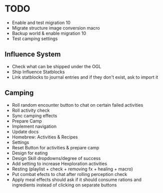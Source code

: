 # TODO

* Enable and test migration 10
* Migrate structure image conversion macro
* Backup world & enable migration 10
* Test camping settings

## Influence System
* Check what can be shipped under the OGL
* Ship Influence Statblocks
* Link statblocks to journal entries and if they don't exist, ask to import it

## Camping

* Roll random encounter button to chat on certain failed activities
* Roll activity check
* Sync camping effects
* Prepare Camp
* Implement navigation
* Update docs
* Homebrew: Activities & Recipes
* Settings
* Reset Button for activities & prepare camp
* Design for eating
* Design Skill dropdowns/degree of success
* Add setting to increase Hexploration activities
* Resting (playlist + check + removing fx + healing + macro)
* Put combat efects to chat after rolling perception check
* Apply meal effects should ask if it should consume rations and ingredients instead of clicking on separate buttons